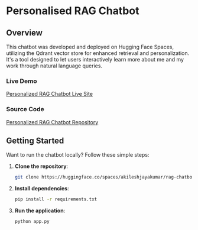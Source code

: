 # Personalised RAG Chatbot

## Overview

This chatbot was developed and deployed on Hugging Face Spaces, utilizing the Qdrant vector store for enhanced retrieval and personalization. It's a tool designed to let users interactively learn more about me and my work through natural language queries.

### Live Demo

[Personalized RAG Chatbot Live Site](https://huggingface.co/spaces/akileshjayakumar/rag-chatbot)

### Source Code

[Personalized RAG Chatbot Repository](https://huggingface.co/spaces/akileshjayakumar/rag-chatbot/tree/main)

## Getting Started

Want to run the chatbot locally? Follow these simple steps:

1. **Clone the repository**:
   ```bash
   git clone https://huggingface.co/spaces/akileshjayakumar/rag-chatbot
   ```

2. **Install dependencies**:
   ```bash
   pip install -r requirements.txt
   ```

3. **Run the application**:
   ```bash
   python app.py
   ```

